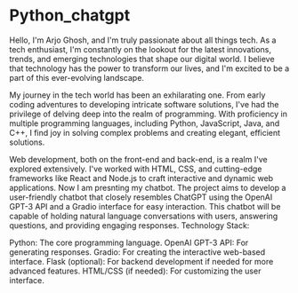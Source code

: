 # Python_chatgpt



Hello, I'm Arjo Ghosh, and I'm truly passionate about all things tech. As a tech enthusiast, I'm constantly on the lookout for the latest innovations, trends, and emerging technologies that shape our digital world. I believe that technology has the power to transform our lives, and I'm excited to be a part of this ever-evolving landscape.

My journey in the tech world has been an exhilarating one. From early coding adventures to developing intricate software solutions, I've had the privilege of delving deep into the realm of programming. With proficiency in multiple programming languages, including Python, JavaScript, Java, and C++, I find joy in solving complex problems and creating elegant, efficient solutions.

Web development, both on the front-end and back-end, is a realm I've explored extensively. I've worked with HTML, CSS, and cutting-edge frameworks like React and Node.js to craft interactive and dynamic web applications.
Now I am presnting my chatbot.
The project aims to develop a user-friendly chatbot that closely resembles ChatGPT using the OpenAI GPT-3 API and a Gradio interface for easy interaction. This chatbot will be capable of holding natural language conversations with users, answering questions, and providing engaging responses.
Technology Stack:

Python: The core programming language.
OpenAI GPT-3 API: For generating responses.
Gradio: For creating the interactive web-based interface.
Flask (optional): For backend development if needed for more advanced features.
HTML/CSS (if needed): For customizing the user interface.
